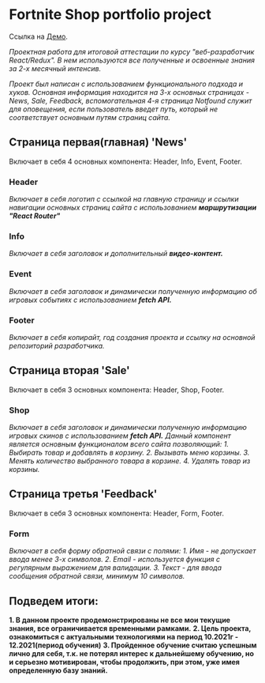 # Fortnite Shop portfolio project
Ссылка на [Демо](https://egilmanof.github.io/react-fortnite-shop/).

*Проектная работа для итоговой аттестации по курсу "веб-разработчик React/Redux".
В нем используются все полученные и освоенные знания за 2-х месячный интенсив.*

*Проект был написан с использованием функционального подхода и хуков. Основная информация находится на 3-х основных страницах - News, Sale, Feedback, вспомогательная 4-я страница Notfound служит для оповещения, если пользователь введет путь, который не соответствует основным путям страниц сайта.*


## Страница первая(главная) 'News'
Включает в себя 4 основных компонента: Header, Info, Event, Footer.

### Header
*Включает в себя логотип с ссылкой на главную страницу и ссылки навигации основных страниц сайта с использованием **маршрутизации "React Router"***

### Info
*Включает в себя заголовок и дополнительный **видео-контент.***

### Event
*Включает в себя заголовок и динамически полученную информацию об игровых событиях с использованием **fetch API.***

### Footer
*Включает в себя копирайт, год создания проекта и ссылку на основной репозиторий разработчика.*

## Страница вторая 'Sale'
Включает в себя 3 основных компонента: Header, Shop, Footer.

### Shop 

*Включает в себя заголовок и динамически полученную информацию игровых скинов с использованием **fetch API.***
*Данный компонент является основным функционалом всего сайта позволяющий:*
*1. Выбирать товар и добавлять в корзину.*
*2. Вызывать меню корзины.*
*3. Менять количество выбранного товара в корзине.*
*4. Удалять товар из корзины.*

## Страница третья 'Feedback'
Включает в себя 3 основных компонента: Header, Form, Footer.

### Form 
*Включает в себя форму обратной связи с полями:* 
*1. Имя - не допускает ввода менее 3-х символов.*
*2. Email - используется функция с регулярным выражением для валидации.*
*3. Текст - для ввода сообщения обратной связи, минимум 10 символов.*


## Подведем итоги:

**1. В данном проекте продемонстрированы не все мои текущие знания, все ограничивается временными рамками.**
**2. Цель проекта, ознакомиться с актуальными технологиями на период 10.2021г - 12.2021(период обучения)**
**3. Пройденное обучение считаю успешным лично для себя, т.к. не потерял интерес к дальнейшему обучению, но и серьезно мотивирован, чтобы продолжить, при этом, уже имея определенную базу знаний.**
